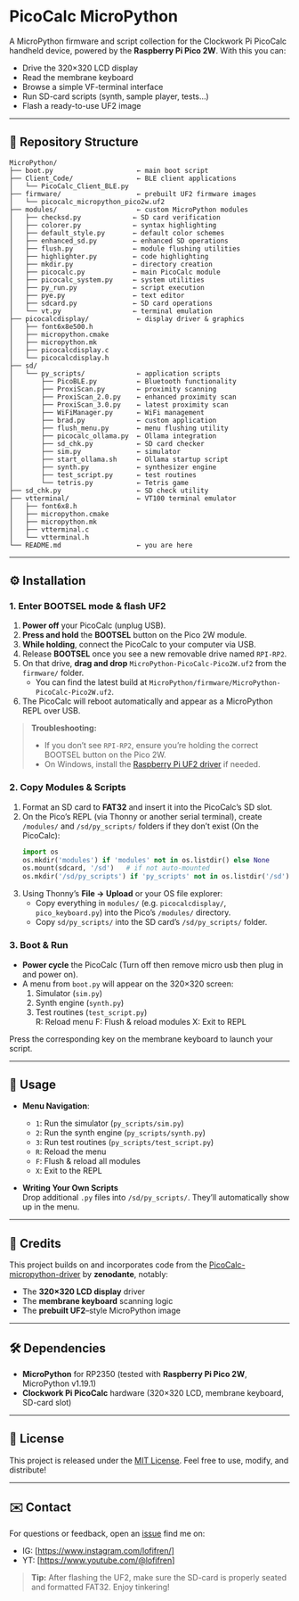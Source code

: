 # PicoCalc MicroPython

A MicroPython firmware and script collection for the Clockwork Pi PicoCalc handheld device, powered by the **Raspberry Pi Pico 2W**. With this you can:

- Drive the 320×320 LCD display  
- Read the membrane keyboard  
- Browse a simple VF-terminal interface  
- Run SD-card scripts (synth, sample player, tests…)  
- Flash a ready-to-use UF2 image  

---

## 📂 Repository Structure

```
MicroPython/
├── boot.py                     ← main boot script
├── Client_Code/                ← BLE client applications
│   └── PicoCalc_Client_BLE.py
├── firmware/                   ← prebuilt UF2 firmware images
│   └── picocalc_micropython_pico2w.uf2
├── modules/                    ← custom MicroPython modules
│   ├── checksd.py             ← SD card verification
│   ├── colorer.py             ← syntax highlighting
│   ├── default_style.py       ← default color schemes
│   ├── enhanced_sd.py         ← enhanced SD operations
│   ├── flush.py               ← module flushing utilities
│   ├── highlighter.py         ← code highlighting
│   ├── mkdir.py               ← directory creation
│   ├── picocalc.py            ← main PicoCalc module
│   ├── picocalc_system.py     ← system utilities
│   ├── py_run.py              ← script execution
│   ├── pye.py                 ← text editor
│   ├── sdcard.py              ← SD card operations
│   └── vt.py                  ← terminal emulation
├── picocalcdisplay/            ← display driver & graphics
│   ├── font6x8e500.h
│   ├── micropython.cmake
│   ├── micropython.mk
│   ├── picocalcdisplay.c
│   └── picocalcdisplay.h
├── sd/
│   └── py_scripts/             ← application scripts
│       ├── PicoBLE.py          ← Bluetooth functionality
│       ├── ProxiScan.py        ← proximity scanning
│       ├── ProxiScan_2.0.py    ← enhanced proximity scan
│       ├── ProxiScan_3.0.py    ← latest proximity scan
│       ├── WiFiManager.py      ← WiFi management
│       ├── brad.py             ← custom application
│       ├── flush_menu.py       ← menu flushing utility
│       ├── picocalc_ollama.py  ← Ollama integration
│       ├── sd_chk.py           ← SD card checker
│       ├── sim.py              ← simulator
│       ├── start_ollama.sh     ← Ollama startup script
│       ├── synth.py            ← synthesizer engine
│       ├── test_script.py      ← test routines
│       └── tetris.py           ← Tetris game
├── sd_chk.py                   ← SD check utility
├── vtterminal/                 ← VT100 terminal emulator
│   ├── font6x8.h
│   ├── micropython.cmake
│   ├── micropython.mk
│   ├── vtterminal.c
│   └── vtterminal.h
└── README.md                   ← you are here
```

---

## ⚙️ Installation

### 1. Enter BOOTSEL mode & flash UF2

1. **Power off** your PicoCalc (unplug USB).  
2. **Press and hold** the **BOOTSEL** button on the Pico 2W module.  
3. **While holding**, connect the PicoCalc to your computer via USB.  
4. Release **BOOTSEL** once you see a new removable drive named `RPI-RP2`.  
5. On that drive, **drag and drop** `MicroPython-PicoCalc-Pico2W.uf2` from the `firmware/` folder.  
   - You can find the latest build at `MicroPython/firmware/MicroPython-PicoCalc-Pico2W.uf2`.  
6. The PicoCalc will reboot automatically and appear as a MicroPython REPL over USB.

> **Troubleshooting:**
> - If you don’t see `RPI-RP2`, ensure you’re holding the correct BOOTSEL button on the Pico 2W.
> - On Windows, install the [Raspberry Pi UF2 driver](https://raspberrypi.org/software) if needed.

### 2. Copy Modules & Scripts

1. Format an SD card to **FAT32** and insert it into the PicoCalc’s SD slot.  
2. On the Pico’s REPL (via Thonny or another serial terminal), create `/modules/` and `/sd/py_scripts/` folders if they don’t exist (On the PicoCalc):
   ```python
   import os
   os.mkdir('modules') if 'modules' not in os.listdir() else None
   os.mount(sdcard, '/sd')   # if not auto-mounted
   os.mkdir('/sd/py_scripts') if 'py_scripts' not in os.listdir('/sd') else None
   ```
3. Using Thonny’s **File → Upload** or your OS file explorer:
   - Copy everything in `modules/` (e.g. `picocalcdisplay/`, `pico_keyboard.py`) into the Pico’s `/modules/` directory.  
   - Copy `sd/py_scripts/` into the SD card’s `/sd/py_scripts/` folder.

### 3. Boot & Run

- **Power cycle** the PicoCalc (Turn off then remove micro usb then plug in and power on).  
- A menu from `boot.py` will appear on the 320×320 screen:  
  1. Simulator (`sim.py`)  
  2. Synth engine (`synth.py`)  
  3. Test routines (`test_script.py`)  
  R: Reload menu  F: Flush & reload modules  X: Exit to REPL

Press the corresponding key on the membrane keyboard to launch your script.

---

## 🚀 Usage

- **Menu Navigation**:  
  - `1`: Run the simulator (`py_scripts/sim.py`)  
  - `2`: Run the synth engine (`py_scripts/synth.py`)  
  - `3`: Run test routines (`py_scripts/test_script.py`)  
  - `R`: Reload the menu  
  - `F`: Flush & reload all modules  
  - `X`: Exit to the REPL  

- **Writing Your Own Scripts**  
  Drop additional `.py` files into `/sd/py_scripts/`. They’ll automatically show up in the menu.

---

## 🙏 Credits

This project builds on and incorporates code from the [PicoCalc-micropython-driver](https://github.com/zenodante/PicoCalc-micropython-driver/tree/main) by **zenodante**, notably:

- The **320×320 LCD display** driver  
- The **membrane keyboard** scanning logic  
- The **prebuilt UF2**–style MicroPython image  

---

## 🛠️ Dependencies

- **MicroPython** for RP2350 (tested with **Raspberry Pi Pico 2W**, MicroPython v1.19.1)  
- **Clockwork Pi PicoCalc** hardware (320×320 LCD, membrane keyboard, SD-card slot)  

---

## 📄 License

This project is released under the [MIT License](LICENSE). Feel free to use, modify, and distribute!

---

## ✉️ Contact

For questions or feedback, open an [issue](https://github.com/LofiFren/PicoCalc/issues) find me on: 
- IG: [https://www.instagram.com/lofifren/]
- YT: [https://www.youtube.com/@lofifren]

> **Tip:** After flashing the UF2, make sure the SD-card is properly seated and formatted FAT32. Enjoy tinkering!

